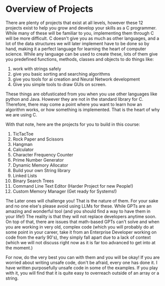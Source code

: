 # Overview of Projects

There are plenty of projects that exist at all levels, however these 12 projects exist to help you grow and develop your skills as a C programmer. While many of these will be familiar to you, implementing them through C will be more difficult. C doesn't give you as much as other languages, and a lot of the data structures we will later implement have to be done so by hand, making it a perfect language for learning the heart of computer science. While any language can be used to create these, lots of them give you predefined functions, methods, classes and objects to do things like: 
1. work with strings safely
2. give you basic sorting and searching algorithms
3. give you tools for ai creation and Neural Network development
4. Give you simple tools to draw GUIs on screen. 

These things are obfusticated from you when you use other languages like python and Java. However they are not in the standard library for C. Therefore, there may come a point where you want to learn how an algorithm works, or how something is implemented. That is the heart of why we are using C. 

With that note, here are the projects for you to build in this course: 

1. TicTacToe
2. Rock Paper and Scissors
3. Hangman
4. Calculator
5. Character Frequency Counter
6. Prime Number Generator
7. Dynamic Memory Allocator
8. Build your own String library
9. Linked Lists
10. Binary Search Trees
11. Command Line Text Editor (Harder Project for new People!)
12. Custom Memory Manager (Get ready for Systems!)


The Later ones will challenge you! That is the nature of them. For your sake and no one else's please avoid using LLMs for these. While GPTs are an amazing and wonderful tool (and you should find a way to have them in your life!) The reality is that they will not replace developers anytime soon. On top of that, there are issues that math-based GPTs can't solve and when you are working in very old, complex code (which you will probably do at some point in your career, take it from an Enterprise Developer working on code from the early 90's), they simply fall apart due to a lack of context (which we will not discuss right now as it is far too advanced to get into at the moment.)

For now, do the very best you can with them and you will be okay! If you are worried about writing unsafe code, don't be afraid, every one has done it. I have written purposefully unsafe code in some of the examples. If you play with it, you will find that it is quite easy to overreach outside of an array or a string. 
